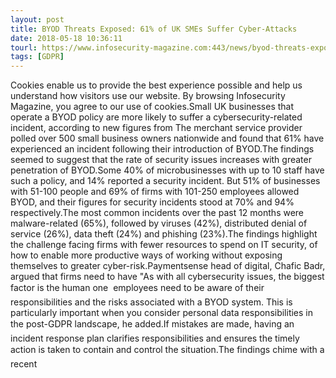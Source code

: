 ```yaml
---
layout: post
title: BYOD Threats Exposed: 61% of UK SMEs Suffer Cyber-Attacks
date: 2018-05-18 10:36:11
tourl: https://www.infosecurity-magazine.com:443/news/byod-threats-exposed-61-of-uk-smes/
tags: [GDPR]
---
```

Cookies enable us to provide the best experience possible and help us understand how visitors use our website. By browsing Infosecurity Magazine, you agree to our use of cookies.Small UK businesses that operate a BYOD policy are more likely to suffer a cybersecurity-related incident, according to new figures from The merchant service provider polled over 500 small business owners nationwide and found that 61% have experienced an incident following their introduction of BYOD.The findings seemed to suggest that the rate of security issues increases with greater penetration of BYOD.Some 40% of microbusinesses with up to 10 staff have such a policy, and 14% reported a security incident. But 51% of businesses with 51-100 people and 69% of firms with 101-250 employees allowed BYOD, and their figures for security incidents stood at 70% and 94% respectively.The most common incidents over the past 12 months were malware-related (65%), followed by viruses (42%), distributed denial of service (26%), data theft (24%) and phishing (23%).The findings highlight the challenge facing firms with fewer resources to spend on IT security, of how to enable more productive ways of working without exposing themselves to greater cyber-risk.Paymentsense head of digital, Chafic Badr, argued that firms need to have "As with all cybersecurity issues, the biggest factor is the human one  employees need to be aware of their responsibilities and the risks associated with a BYOD system. This is particularly important when you consider personal data responsibilities in the post-GDPR landscape, he added.If mistakes are made, having an incident response plan clarifies responsibilities and ensures the timely action is taken to contain and control the situation.The findings chime with a recent 